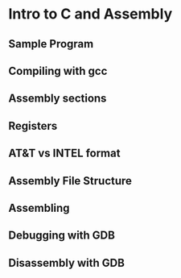 # Intro to C and Assembly

## Sample Program

## Compiling with gcc

## Assembly sections

## Registers

## AT&T vs INTEL format

## Assembly File Structure

## Assembling

## Debugging with GDB

## Disassembly with GDB



